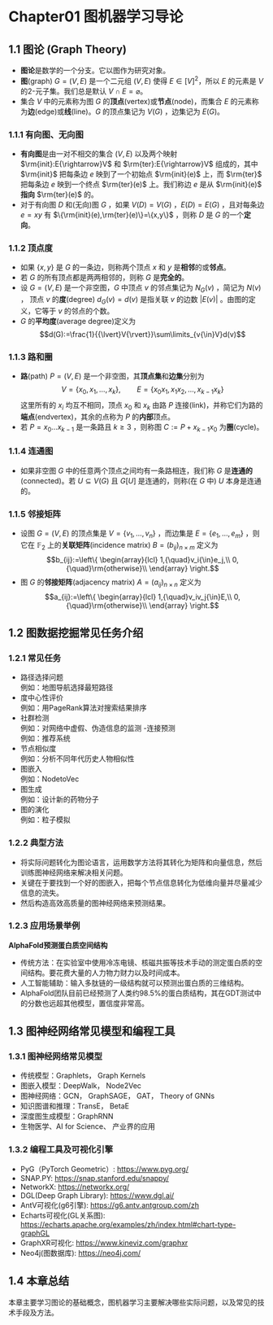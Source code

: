 # Chapter01 图机器学习导论
## 1.1 图论 (Graph Theory)
- **图论**是数学的一个分支。它以图作为研究对象。
- **图**(graph) $G = (V, E)$ 是一个二元组 $(V, E)$ 使得 $E{\in}[V]^2$，所以 $E$ 的元素是 $V$ 的2-元子集。我们总是默认 $V{\cap}E=\varnothing$。
- 集合 $V$ 中的元素称为图 $G$ 的**顶点**(vertex)或**节点**(node)，而集合 $E$ 的元素称为**边**(edge)或**线**(line)。$G$ 的顶点集记为 $V(G)$ ，边集记为 $E(G)$。
### 1.1.1 有向图、无向图
- **有向图**是由一对不相交的集合 $(V,E)$ 以及两个映射 $\rm{init}:E{\rightarrow}V$ 和 $\rm{ter}:E{\rightarrow}V$ 组成的，其中 $\rm{init}$ 把每条边 $e$ 映到了一个初始点 $\rm{init}(e)$ 上，而 $\rm{ter}$ 把每条边 $e$ 映到一个终点 $\rm{ter}(e)$ 上。我们称边 $e$ 是从 $\rm{init}(e)$ **指向** $\rm{ter}(e)$ 的。
- 对于有向图 $D$ 和(无向)图 $G$ ，如果 $V(D)=V(G)$ ，$E(D)=E(G)$ ，且对每条边 $e=xy$ 有 $\{\rm{init}(e),\rm{ter}(e)\}=\{x,y\}$ ，则称 $D$ 是 $G$ 的一个**定向**。
### 1.1.2 顶点度
- 如果 $\{x,y\}$ 是 $G$ 的一条边，则称两个顶点 $x$ 和 $y$ 是**相邻**的或**邻点**。
- 若 $G$ 的所有顶点都是两两相邻的，则称 $G$ 是**完全的**。
- 设 $G=(V,E)$ 是一个非空图，$G$ 中顶点 $v$ 的邻点集记为 $N_G(v)$ ，简记为 $N(v)$ ， 顶点 $v$ 的**度**(degree) $d_G(v)=d(v)$ 是指关联 $v$ 的边数 ${\lvert}E(v){\rvert}$ 。由图的定义，它等于 $v$ 的邻点的个数。
- $G$ 的**平均度**(average degree)定义为 
$$d(G):=\frac{1}{{\lvert}V{\rvert}}\sum\limits_{v{\in}V}d(v)$$
### 1.1.3 路和圈
- **路**(path) $P=(V,E)$ 是一个非空图，其**顶点集**和**边集**分别为
$$V=\{x_0,x_1,\dotsc,x_k\},{\qquad}E=\{x_0x_1,x_1x_2,\dotsc,x_{k-1}x_k\}$$
这里所有的 $x_i$ 均互不相同，顶点 $x_0$ 和 $x_k$ 由路 $P$ 连接(link)，并称它们为路的**端点**(endvertex)，其余的点称为 $P$ 的**内部**顶点。
- 若 $P=x_0{\dotsc}x_{k-1}$ 是一条路且 $k\geqslant3$ ，则称图 $C:=P+x_{k-1}x_0$ 为**圈**(cycle)。
### 1.1.4 连通图
- 如果非空图 $G$ 中的任意两个顶点之间均有一条路相连，我们称 $G$ 是**连通的**(connected)。若 $U{\subseteq}V(G)$ 且 $G[U]$ 是连通的，则称(在 $G$ 中) $U$ 本身是连通的。
### 1.1.5 邻接矩阵
- 设图 $G=(V,E)$ 的顶点集是 $V=\{v_1,\dotsc,v_n\}$ ，而边集是 $E=\{e_1,\dotsc,e_m\}$ ，则它在 $\mathbb{F}_2$ 上的**关联矩阵**(incidence matrix) $B=(b_{ij})_{n{\times}m}$ 定义为
$$b_{ij}:=\left\{
    \begin{array}{lcl}
    1,{\quad}v_i{\in}e_j,\\
    0,{\quad}\rm{otherwise}\\
\end{array} \right.$$
- 图 $G$ 的**邻接矩阵**(adjacency matrix) $A=(a_{ij})_{n{\times}n}$ 定义为
$$a_{ij}:=\left\{
    \begin{array}{lcl}
    1,{\quad}v_iv_j{\in}E,\\
    0,{\quad}\rm{otherwise}\\
\end{array} \right.$$

## 1.2 图数据挖掘常见任务介绍
### 1.2.1 常见任务
- 路径选择问题<br>
例如：地图导航选择最短路径
- 度中心性评价<br>
例如：用PageRank算法对搜索结果排序
- 社群检测<br>
例如：对网络中虚假、伪造信息的监测
-连接预测<br>
例如：推荐系统
- 节点相似度<br>
例如：分析不同年代历史人物相似性
- 图嵌入<br>
例如：NodetoVec
- 图生成<br>
例如：设计新的药物分子
- 图的演化<br>
例如：粒子模拟
 
### 1.2.2 典型方法
- 将实际问题转化为图论语言，运用数学方法将其转化为矩阵和向量信息，然后训练图神经网络来解决相关问题。
- 关键在于要找到一个好的图嵌入，把每个节点信息转化为低维向量并尽量减少信息的流失。
- 然后构造高效高质量的图神经网络来预测结果。

### 1.2.3 应用场景举例
**AlphaFold预测蛋白质空间结构**
- 传统方法：在实验室中使用冷冻电镜、核磁共振等技术手动的测定蛋白质的空间结构。要花费大量的人力物力财力以及时间成本。
- 人工智能辅助：输入多肽链的一级结构就可以预测出蛋白质的三维结构。<br>
- AlphaFold团队目前已经预测了人类约98.5%的蛋白质结构，其在GDT测试中的分数也远超其他模型，置信度非常高。


## 1.3 图神经网络常见模型和编程工具
### 1.3.1 图神经网络常见模型
- 传统模型：Graphlets， Graph Kernels
- 图嵌入模型：DeepWalk， Node2Vec
- 图神经网络：GCN， GraphSAGE， GAT， Theory of GNNs
- 知识图谱和推理：TransE， BetaE
- 深度图生成模型：GraphRNN
- 生物医学、AI for Science、 产业界的应用

### 1.3.2 编程工具及可视化引擎
- PyG（PyTorch Geometric）: https://www.pyg.org/
- SNAP.PY: https://snap.stanford.edu/snappy/
- NetworkX: https://networkx.org/
- DGL(Deep Graph Library): https://www.dgl.ai/
- AntV可视化(g6引擎): https://g6.antv.antgroup.com/zh
- Echarts可视化(GL关系图): https://echarts.apache.org/examples/zh/index.html#chart-type-graphGL
- GraphXR可视化: https://www.kineviz.com/graphxr
- Neo4j(图数据库): https://neo4j.com/

## 1.4 本章总结
本章主要学习图论的基础概念，图机器学习主要解决哪些实际问题，以及常见的技术手段及方法。